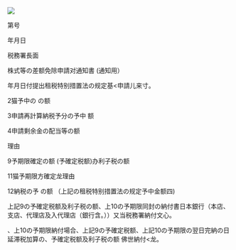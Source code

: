 ![](https://www.nta.go.jp/tmp/eeef00b3-1ca1-443e-8634-c5f8889bfe1d/images/3b3a455d65ddb13666c4efa9bb648f042974c0e71e2da5bfd52f08bb58d2ad41.jpg)

第号

年月日

税務署長面

株式等の差额免除申請对通知書 (通知用）

年月日付提出租税特别措置法の规定基<申請儿来寸。

2猫予中の の额

3申請再計算納税予分の予中 额

4申請剩余金の配当等の额

理由

9予期限確定の额 (予確定税额)办利子税の额

11猫予期限方確定龙理由

12納税の予 の额 （上記の租税特别措置法の规定予中金额四)

上記9の予確定税额及利子税の额、上10の予期限同封の納付書日本銀行（本店、支店、代理店及入代理店（銀行含。））又当税務署納付文心。

、上10の予期限納付場合、上記9の予確定税额、上記10の予期限の翌日完納の日延滞税加算の、予確定税额及利子税の额 佛世納付<龙。